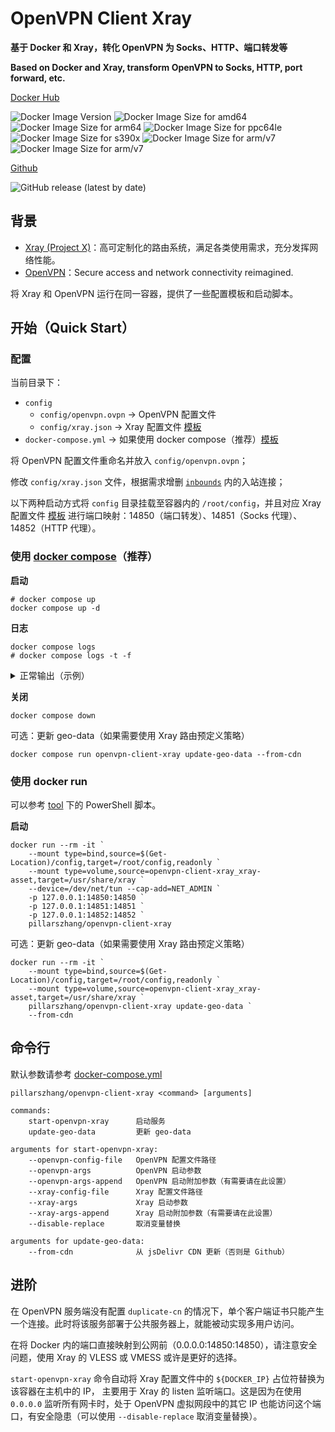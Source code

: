 # OpenVPN Client Xray

**基于 Docker 和 Xray，转化 OpenVPN 为 Socks、HTTP、端口转发等**

**Based on Docker and Xray, transform OpenVPN to Socks, HTTP, port forward, etc.**

[Docker Hub](https://hub.docker.com/r/pillarszhang/openvpn-client-xray)

![Docker Image Version](https://img.shields.io/docker/v/pillarszhang/openvpn-client-xray)
![Docker Image Size for amd64](https://flat.badgen.net/docker/size/pillarszhang/openvpn-client-xray/latest/amd64?label=amd64)
![Docker Image Size for arm64](https://flat.badgen.net/docker/size/pillarszhang/openvpn-client-xray/latest/arm64?label=arm64)
![Docker Image Size for ppc64le](https://flat.badgen.net/docker/size/pillarszhang/openvpn-client-xray/latest/ppc64le?label=ppc64le)
![Docker Image Size for s390x](https://flat.badgen.net/docker/size/pillarszhang/openvpn-client-xray/latest/s390x?label=s390x)
![Docker Image Size for arm/v7](https://flat.badgen.net/docker/size/pillarszhang/openvpn-client-xray/latest/arm/v7?label=arm/v7)
![Docker Image Size for arm/v7](https://flat.badgen.net/docker/size/pillarszhang/openvpn-client-xray/latest/arm/v6?label=arm/v6)

[Github](https://github.com/PillarsZhang/openvpn-client-xray)

![GitHub release (latest by date)](https://img.shields.io/github/v/release/PillarsZhang/openvpn-client-xray)

## 背景

- [Xray (Project X)](https://xtls.github.io/)：高可定制化的路由系统，满足各类使用需求，充分发挥网络性能。
- [OpenVPN](https://openvpn.net/)：Secure access and network connectivity reimagined.

将 Xray 和 OpenVPN 运行在同一容器，提供了一些配置模板和启动脚本。

## 开始（Quick Start）

### 配置

当前目录下：

- `config`
    - `config/openvpn.ovpn` -> OpenVPN 配置文件
    - `config/xray.json` -> Xray 配置文件 [模板](config/xray.json)
- `docker-compose.yml` -> 如果使用 docker compose（推荐）[模板](docker-compose.yml)

将 OpenVPN 配置文件重命名并放入 `config/openvpn.ovpn`；

修改 `config/xray.json` 文件，根据需求增删 [`inbounds`](https://xtls.github.io/config/inbound.html#inboundobject) 内的入站连接；

以下两种启动方式将 `config` 目录挂载至容器内的 `/root/config`，并且对应 Xray 配置文件 [模板](config/xray.json) 进行端口映射：14850（端口转发）、14851（Socks 代理）、14852（HTTP 代理）。

### 使用 [docker compose](https://docs.docker.com/compose/cli-command/)（推荐）

**启动**
```
# docker compose up
docker compose up -d
```

**日志**
```
docker compose logs
# docker compose logs -t -f
```

<details><summary>正常输出（示例）</summary>
<p>

```
> start-openvpn-xray ...
> Replace '${DOCKER_IP}' to '172.17.0.2' in /root/config/xray.json ...
< Replace done
> Launch OpenVPN ...
> Launch Xray ...
< Wait OpenVPN or Xray exit ...
2022-04-21 14:20:16 --cipher is not set. Previous OpenVPN version defaulted to BF-CBC as fallback when cipher negotiation failed in this case. If you need this fallback please add '--data-ciphers-fallback BF-CBC' to your configuration and/or add BF-CBC to --data-ciphers.
2022-04-21 14:20:16 OpenVPN 2.5.6 x86_64-alpine-linux-musl [SSL (OpenSSL)] [LZO] [LZ4] [EPOLL] [MH/PKTINFO] [AEAD] built on Mar 24 2022
2022-04-21 14:20:16 library versions: OpenSSL 1.1.1l  24 Aug 2021, LZO 2.10
Xray 1.5.4 (Xray, Penetrates Everything.) Custom (go1.17.8 linux/amd64)
A unified platform for anti-censorship.
2022-04-21 14:20:16 NOTE: the current --script-security setting may allow this configuration to call user-defined scripts
2022/04/21 14:20:16 [Info] infra/conf/serial: Reading config: /dev/stdin
2022-04-21 14:20:16 TCP/UDP: Preserving recently used remote address: [AF_INET]*.*.*.*:*
2022-04-21 14:20:16 UDP link local: (not bound)
2022-04-21 14:20:16 UDP link remote: [AF_INET]*.*.*.*:*
2022/04/21 14:20:16 [Warning] core: Xray 1.5.4 started
2022-04-21 14:20:16 WARNING: 'link-mtu' is used inconsistently, local='link-mtu 1541', remote='link-mtu 1542'
2022-04-21 14:20:16 WARNING: 'comp-lzo' is present in remote config but missing in local config, remote='comp-lzo'
2022-04-21 14:20:16 [*.*.*.*] Peer Connection Initiated with [AF_INET]*.*.*.*:*
2022-04-21 14:20:18 Options error: Unrecognized option or missing or extra parameter(s) in [PUSH-OPTIONS]:1: block-outside-dns (2.5.6)
2022-04-21 14:20:18 TUN/TAP device tun0 opened
2022-04-21 14:20:18 /sbin/ip link set dev tun0 up mtu 1500
2022-04-21 14:20:18 /sbin/ip link set dev tun0 up
2022-04-21 14:20:18 /sbin/ip addr add dev tun0 local 192.168.255.6 peer 192.168.255.5
2022-04-21 14:20:18 /etc/openvpn/up.sh tun0 1500 1552 192.168.255.6 192.168.255.5 init
2022-04-21 14:20:18 WARNING: this configuration may cache passwords in memory -- use the auth-nocache option to prevent this
2022-04-21 14:20:18 Initialization Sequence Completed
```

</p>
</details>

**关闭**

```
docker compose down
```

可选：更新 geo-data（如果需要使用 Xray 路由预定义策略）
```
docker compose run openvpn-client-xray update-geo-data --from-cdn
```

### 使用 docker run

可以参考 [tool](tool) 下的 PowerShell 脚本。

**启动**

```
docker run --rm -it `
    --mount type=bind,source=$(Get-Location)/config,target=/root/config,readonly `
    --mount type=volume,source=openvpn-client-xray_xray-asset,target=/usr/share/xray `
    --device=/dev/net/tun --cap-add=NET_ADMIN `
    -p 127.0.0.1:14850:14850 `
    -p 127.0.0.1:14851:14851 `
    -p 127.0.0.1:14852:14852 `
    pillarszhang/openvpn-client-xray
```

可选：更新 geo-data（如果需要使用 Xray 路由预定义策略）
```
docker run --rm -it `
    --mount type=bind,source=$(Get-Location)/config,target=/root/config,readonly `
    --mount type=volume,source=openvpn-client-xray_xray-asset,target=/usr/share/xray `
    pillarszhang/openvpn-client-xray update-geo-data `
    --from-cdn
```

## 命令行

默认参数请参考 [docker-compose.yml](docker-compose.yml)

```
pillarszhang/openvpn-client-xray <command> [arguments]

commands:
    start-openvpn-xray      启动服务
    update-geo-data         更新 geo-data

arguments for start-openvpn-xray:
    --openvpn-config-file   OpenVPN 配置文件路径
    --openvpn-args          OpenVPN 启动参数
    --openvpn-args-append   OpenVPN 启动附加参数（有需要请在此设置）
    --xray-config-file      Xray 配置文件路径
    --xray-args             Xray 启动参数
    --xray-args-append      Xray 启动附加参数（有需要请在此设置）
    --disable-replace       取消变量替换

arguments for update-geo-data:
    --from-cdn              从 jsDelivr CDN 更新（否则是 Github）
```

## 进阶

在 OpenVPN 服务端没有配置 `duplicate-cn` 的情况下，单个客户端证书只能产生一个连接。此时将该服务部署于公共服务器上，就能被动实现多用户访问。

在将 Docker 内的端口直接映射到公网前（0.0.0.0:14850:14850），请注意安全问题，使用 Xray 的 VLESS 或 VMESS 或许是更好的选择。

`start-openvpn-xray` 命令自动将 Xray 配置文件中的 `${DOCKER_IP}` 占位符替换为该容器在主机中的 IP， 主要用于 Xray 的 listen 监听端口。这是因为在使用 `0.0.0.0` 监听所有网卡时，处于 OpenVPN 虚拟网段中的其它 IP 也能访问这个端口，有安全隐患（可以使用 `--disable-replace` 取消变量替换）。